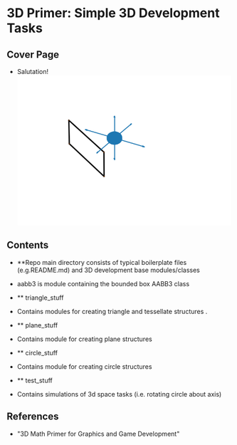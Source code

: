 # 3D Primer: Simple 3D Development Tasks

## Cover Page
* Salutation!
![pic](media/cover_page.png)

## Contents 

* **Repo main directory consists of typical boilerplate files (e.g.README.md) and 3D development base modules/classes 
- aabb3 is module containing the bounded box AABB3 class 
* ** triangle_stuff
- Contains modules for creating triangle and tessellate structures . 
* ** plane_stuff
- Contains module for creating plane structures
* ** circle_stuff
- Contains module for creating circle structures 
* ** test_stuff 
- Contains simulations of 3d space tasks (i.e. rotating circle about axis)

## References
- "3D Math Primer for Graphics and Game Development" 

